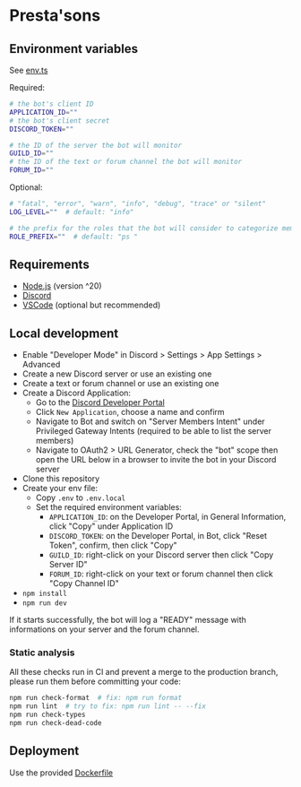 # Presta'sons

## Environment variables

See [env.ts](src/env.ts)

Required:

```bash
# the bot's client ID
APPLICATION_ID=""
# the bot's client secret
DISCORD_TOKEN=""

# the ID of the server the bot will monitor
GUILD_ID=""
# the ID of the text or forum channel the bot will monitor
FORUM_ID=""
```

Optional:

```bash
# "fatal", "error", "warn", "info", "debug", "trace" or "silent"
LOG_LEVEL=""  # default: "info"

# the prefix for the roles that the bot will consider to categorize members
ROLE_PREFIX=""  # default: "ps "
```

## Requirements

- [Node.js](https://nodejs.org) (version ^20)
- [Discord](https://discord.com)
- [VSCode](https://code.visualstudio.com) (optional but recommended)

## Local development

- Enable "Developer Mode" in Discord > Settings > App Settings > Advanced
- Create a new Discord server or use an existing one
- Create a text or forum channel or use an existing one
- Create a Discord Application:
  - Go to the [Discord Developer Portal](https://discord.com/developers/applications)
  - Click `New Application`, choose a name and confirm
  - Navigate to Bot and switch on "Server Members Intent" under Privileged Gateway Intents (required to be able to list the server members)
  - Navigate to OAuth2 > URL Generator, check the "bot" scope then open the URL below in a browser to invite the bot in your Discord server
- Clone this repository
- Create your env file:
  - Copy `.env` to `.env.local`
  - Set the required environment variables:
    - `APPLICATION_ID`: on the Developer Portal, in General Information, click "Copy" under Application ID
    - `DISCORD_TOKEN`: on the Developer Portal, in Bot, click "Reset Token", confirm, then click "Copy"
    - `GUILD_ID`: right-click on your Discord server then click "Copy Server ID"
    - `FORUM_ID`: right-click on your text or forum channel then click "Copy Channel ID"
- `npm install`
- `npm run dev`

If it starts successfully, the bot will log a "READY" message with informations on your server and the forum channel.

### Static analysis

All these checks run in CI and prevent a merge to the production branch, please run them before committing your code:

```bash
npm run check-format  # fix: npm run format
npm run lint  # try to fix: npm run lint -- --fix
npm run check-types
npm run check-dead-code
```

## Deployment

Use the provided [Dockerfile](Dockerfile)
